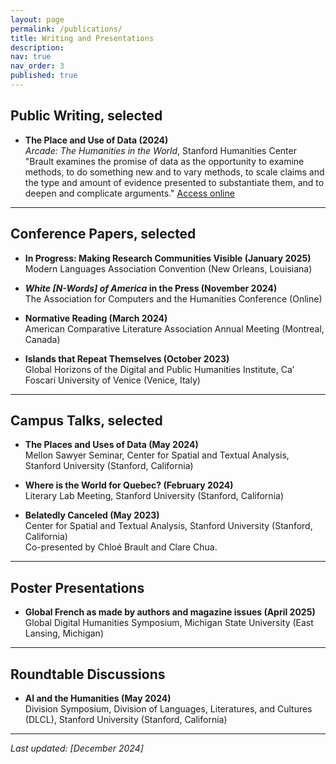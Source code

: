 ```yaml
---
layout: page
permalink: /publications/
title: Writing and Presentations
description:
nav: true
nav_order: 3
published: true
---
```


<!-- _pages/publications.md -->

## Public Writing, selected

- **The Place and Use of Data (2024)**  
  _Arcade: The Humanities in the World_, Stanford Humanities Center
"Brault examines the promise of data as the opportunity to examine methods, to do something new and to vary methods, to scale claims and the type and amount of evidence presented to substantiate them, and to deepen and complicate arguments."
   [Access online](https://shc.stanford.edu/arcade/interventions/places-and-uses-data)

---

## Conference Papers, selected

- **In Progress: Making Research Communities Visible (January 2025)**  
  Modern Languages Association Convention (New Orleans, Louisiana)

- **_White \[N-Words\] of America_ in the Press (November 2024)**  
  The Association for Computers and the Humanities Conference (Online)
  
- **Normative Reading (March 2024)**  
  American Comparative Literature Association Annual Meeting (Montreal, Canada)

- **Islands that Repeat Themselves (October 2023)**  
  Global Horizons of the Digital and Public Humanities Institute, Ca’ Foscari University of Venice (Venice, Italy)

---

## Campus Talks, selected

 - **The Places and Uses of Data (May 2024)**  
  Mellon Sawyer Seminar, Center for Spatial and Textual Analysis, Stanford University (Stanford, California)

- **Where is the World for Quebec? (February 2024)**  
  Literary Lab Meeting, Stanford University (Stanford, California)

- **Belatedly Canceled (May 2023)**  
  Center for Spatial and Textual Analysis, Stanford University (Stanford, California)  
  Co-presented by Chloé Brault and Clare Chua.

---

## Poster Presentations

- **Global French as made by authors and magazine issues (April 2025)**  
   Global Digital Humanities Symposium, Michigan State University (East Lansing, Michigan)

---

## Roundtable Discussions

- **AI and the Humanities (May 2024)**  
  Division Symposium, Division of Languages, Literatures, and Cultures (DLCL), Stanford University (Stanford, California)

---

_Last updated: [December 2024]_
